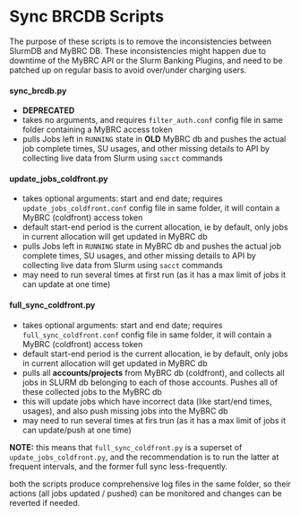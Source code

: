 # Sync BRCDB Scripts

The purpose of these scripts is to remove the inconsistencies between SlurmDB
and MyBRC DB. These inconsistencies might happen due to downtime of the MyBRC
API or the Slurm Banking Plugins, and need to be patched up on regular basis to
avoid over/under charging users.

#### sync_brcdb.py

- **DEPRECATED**
- takes no arguments, and requires `filter_auth.conf` config file in same folder
  containing a MyBRC access token
- pulls Jobs left in `RUNNING` state in **OLD** MyBRC db and pushes the actual
  job complete times, SU usages, and other missing details to API by collecting
  live data from Slurm using `sacct` commands

#### update_jobs_coldfront.py

- takes optional arguments: start and end date; requires `update_jobs_coldfront.conf`
  config file in same folder, it will contain a MyBRC (coldfront) access token
- default start-end period is the current allocation, ie by default, only jobs
  in current allocation will get updated in MyBRC db
- pulls Jobs left in `RUNNING` state in MyBRC db and pushes the actual job
  complete times, SU usages, and other missing details to API by collecting
  live data from Slurm using `sacct` commands
- may need to run several times at first run (as it has a max limit of jobs it
  can update at one time)

#### full_sync_coldfront.py

- takes optional arguments: start and end date; requires
  `full_sync_coldfront.conf` config file in same folder, it will contain a MyBRC
  (coldfront) access token
- default start-end period is the current allocation, ie by default, only jobs
  in current allocation will get updated in MyBRC db
- pulls all **accounts/projects** from MyBRC db (coldfront), and collects all
  jobs in SLURM db belonging to each of those accounts. Pushes all of these
  collected jobs to the MyBRC db
- this will update jobs which have incorrect data (like start/end times,
  usages), and also push missing jobs into the MyBRC db
- may need to run several times at firs trun (as it has a max limit of jobs it
  can update/push at one time)

**NOTE:**
this means that `full_sync_coldfront.py` is a superset of `update_jobs_coldfront.py`,
and the recommendation is to run the latter at frequent intervals, and the
former full sync less-frequently.

both the scripts produce comprehensive log files in the same folder, so their
actions (all jobs updated / pushed) can be monitored and changes can be
reverted if needed.
